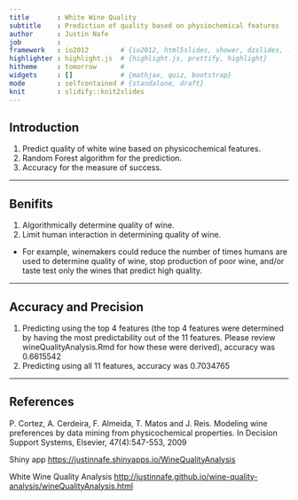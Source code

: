 ```yaml
---
title       : White Wine Quality
subtitle    : Prediction of quality based on physiochemical features
author      : Justin Nafe
job         : 
framework   : io2012        # {io2012, html5slides, shower, dzslides, ...}
highlighter : highlight.js  # {highlight.js, prettify, highlight}
hitheme     : tomorrow      # 
widgets     : []            # {mathjax, quiz, bootstrap}
mode        : selfcontained # {standalone, draft}
knit        : slidify::knit2slides
---
```


## Introduction

1. Predict quality of white wine based on physicochemical features.
2. Random Forest algorithm for the prediction.
3. Accuracy for the measure of success.

--- 

## Benifits

1. Algorithmically determine quality of wine.
2. Limit human interaction in determining quality of wine.
  * For example, winemakers could reduce the number of times humans are used to determine quality of wine, stop production of poor wine, and/or taste test only the wines that predict high quality.

--- 

## Accuracy and Precision



1. Predicting using the top 4 features (the top 4 features were determined by having the most predictability out of the 11 features. Please review wineQualityAnalysis.Rmd for how these were derived), accuracy was 0.6615542
2. Predicting using all 11 features, accuracy was 0.7034765

---

## References

P. Cortez, A. Cerdeira, F. Almeida, T. Matos and J. Reis. 
Modeling wine preferences by data mining from physicochemical properties. In Decision Support Systems, Elsevier, 47(4):547-553, 2009

Shiny app
https://justinnafe.shinyapps.io/WineQualityAnalysis

White Wine Quality Analysis
http://justinnafe.github.io/wine-quality-analysis/wineQualityAnalysis.html
